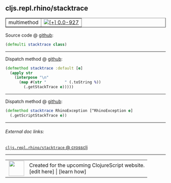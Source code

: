 ## cljs.repl.rhino/stacktrace



 <table border="1">
<tr>
<td>multimethod</td>
<td><a href="https://github.com/cljsinfo/cljs-api-docs/tree/0.0-927"><img valign="middle" alt="[+] 0.0-927" title="Added in 0.0-927" src="https://img.shields.io/badge/+-0.0--927-lightgrey.svg"></a> </td>
</tr>
</table>









Source code @ [github]():

```clj
(defmulti stacktrace class)
```

<!--
Repo - tag - source tree - lines:

 <pre>

</pre>

-->

---

Dispatch method @ [github]():

```clj
(defmethod stacktrace :default [e]
  (apply str
    (interpose "\n"
      (map #(str "        " (.toString %))
        (.getStackTrace e)))))
```

<!--
Repo - tag - source tree - lines:

 <pre>

</pre>
-->

---
Dispatch method @ [github]():

```clj
(defmethod stacktrace RhinoException [^RhinoException e]
  (.getScriptStackTrace e))
```

<!--
Repo - tag - source tree - lines:

 <pre>

</pre>
-->

---


###### External doc links:

[`cljs.repl.rhino/stacktrace` @ crossclj](http://crossclj.info/fun/cljs.repl.rhino/stacktrace.html)<br>

---

 <table>
<tr><td>
<img valign="middle" align="right" width="48px" src="http://i.imgur.com/Hi20huC.png">
</td><td>
Created for the upcoming ClojureScript website.<br>
[edit here] | [learn how]
</td></tr></table>

[edit here]:https://github.com/cljsinfo/cljs-api-docs/blob/master/cljsdoc/cljs.repl.rhino/stacktrace.cljsdoc
[learn how]:https://github.com/cljsinfo/cljs-api-docs/wiki/cljsdoc-files

<!--

This information was too distracting to show to readers, but I'll leave it
commented here since it is helpful to:

- pretty-print the data used to generate this document
- and show how to retrieve that data



The API data for this symbol:

```clj
{:ns "cljs.repl.rhino",
 :name "stacktrace",
 :name-encode "stacktrace",
 :history [["+" "0.0-927"]],
 :type "multimethod",
 :full-name-encode "cljs.repl.rhino/stacktrace",
 :source {:code "(defmulti stacktrace class)",
          :title "Source code",
          :repo "clojurescript",
          :tag "r1.9.36",
          :filename "src/main/clojure/cljs/repl/rhino.clj",
          :lines [50],
          :url "https://github.com/clojure/clojurescript/blob/r1.9.36/src/main/clojure/cljs/repl/rhino.clj#L50"},
 :extra-sources ({:code "(defmethod stacktrace :default [e]\n  (apply str\n    (interpose \"\\n\"\n      (map #(str \"        \" (.toString %))\n        (.getStackTrace e)))))",
                  :title "Dispatch method",
                  :repo "clojurescript",
                  :tag "r1.9.36",
                  :filename "src/main/clojure/cljs/repl/rhino.clj",
                  :lines [52 56],
                  :url "https://github.com/clojure/clojurescript/blob/r1.9.36/src/main/clojure/cljs/repl/rhino.clj#L52-L56"}
                 {:code "(defmethod stacktrace RhinoException [^RhinoException e]\n  (.getScriptStackTrace e))",
                  :title "Dispatch method",
                  :repo "clojurescript",
                  :tag "r1.9.36",
                  :filename "src/main/clojure/cljs/repl/rhino.clj",
                  :lines [58 59],
                  :url "https://github.com/clojure/clojurescript/blob/r1.9.36/src/main/clojure/cljs/repl/rhino.clj#L58-L59"}),
 :full-name "cljs.repl.rhino/stacktrace",
 :cljsdoc-url "https://github.com/cljsinfo/cljs-api-docs/blob/master/cljsdoc/cljs.repl.rhino/stacktrace.cljsdoc"}

```

Retrieve the API data for this symbol:

```clj
;; from Clojure REPL
(require '[clojure.edn :as edn])
(-> (slurp "https://raw.githubusercontent.com/cljsinfo/cljs-api-docs/catalog/cljs-api.edn")
    (edn/read-string)
    (get-in [:symbols "cljs.repl.rhino/stacktrace"]))
```

-->

